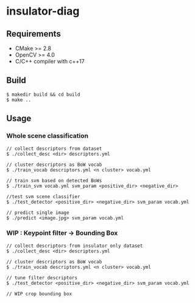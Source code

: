 # insulator-diag

## Requirements
- CMake >= 2.8
- OpenCV >= 4.0
- C/C++ compiler with c++17

## Build

```
$ makedir build && cd build
$ make ..
```
## Usage
### Whole scene classification
```
// collect descriptors from dataset
$ ./collect_desc <dir> descriptors.yml

// cluster descriptors as BoW vocab
$ ./train_vocab descriptors.yml <n cluster> vocab.yml

// train svm based on detected BoWs 
$ ./train_svm vocab.yml svm_param <positive_dir> <negative_dir>

//test svm scene classifier 
$ ./test_detector <positive_dir> <negative_dir> svm_param vocab.yml

// predict single image
$ ./predict <image.jpg> svm_param vocab.yml
```
### WIP : Keypoint filter -> Bounding Box
```
// collect descriptors from insulator only dataset
$ ./collect_desc <dir> descriptors.yml

// cluster descriptors as BoW vocab
$ ./train_vocab descriptors.yml <n cluster> vocab.yml

// tune filter descriptors
$ ./test_detector <positive_dir> <negative_dir> svm_param vocab.yml

// WIP crop bounding box
```